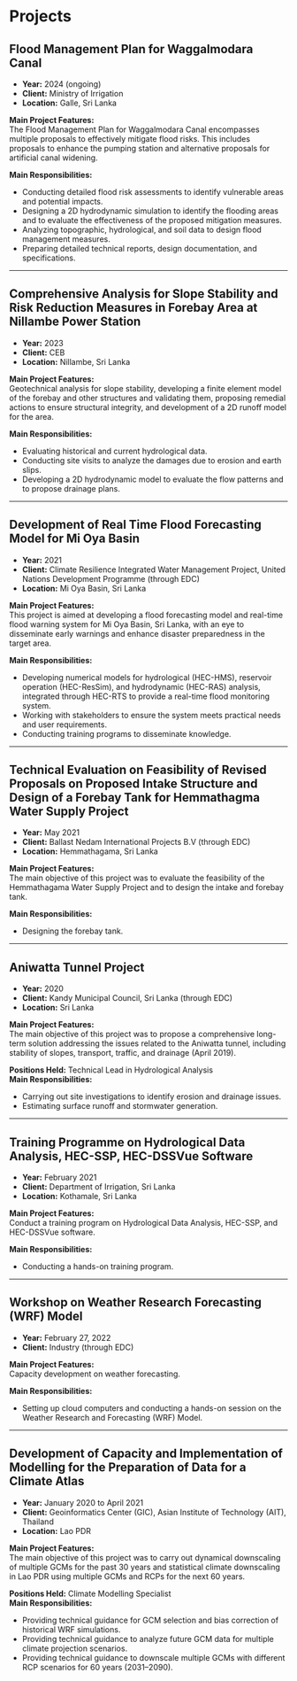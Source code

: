 # Projects

## **Flood Management Plan for Waggalmodara Canal**
- **Year:** 2024 (ongoing)  
- **Client:** Ministry of Irrigation  
- **Location:** Galle, Sri Lanka  

**Main Project Features:**  
The Flood Management Plan for Waggalmodara Canal encompasses multiple proposals to effectively mitigate flood risks. This includes proposals to enhance the pumping station and alternative proposals for artificial canal widening.

**Main Responsibilities:**  
- Conducting detailed flood risk assessments to identify vulnerable areas and potential impacts.  
- Designing a 2D hydrodynamic simulation to identify the flooding areas and to evaluate the effectiveness of the proposed mitigation measures.  
- Analyzing topographic, hydrological, and soil data to design flood management measures.  
- Preparing detailed technical reports, design documentation, and specifications.

---

## **Comprehensive Analysis for Slope Stability and Risk Reduction Measures in Forebay Area at Nillambe Power Station**
- **Year:** 2023  
- **Client:** CEB  
- **Location:** Nillambe, Sri Lanka  

**Main Project Features:**  
Geotechnical analysis for slope stability, developing a finite element model of the forebay and other structures and validating them, proposing remedial actions to ensure structural integrity, and development of a 2D runoff model for the area.

**Main Responsibilities:**  
- Evaluating historical and current hydrological data.  
- Conducting site visits to analyze the damages due to erosion and earth slips.  
- Developing a 2D hydrodynamic model to evaluate the flow patterns and to propose drainage plans.

---

## **Development of Real Time Flood Forecasting Model for Mi Oya Basin**
- **Year:** 2021  
- **Client:** Climate Resilience Integrated Water Management Project, United Nations Development Programme (through EDC)  
- **Location:** Mi Oya Basin, Sri Lanka  

**Main Project Features:**  
This project is aimed at developing a flood forecasting model and real-time flood warning system for Mi Oya Basin, Sri Lanka, with an eye to disseminate early warnings and enhance disaster preparedness in the target area.

**Main Responsibilities:**  
- Developing numerical models for hydrological (HEC-HMS), reservoir operation (HEC-ResSim), and hydrodynamic (HEC-RAS) analysis, integrated through HEC-RTS to provide a real-time flood monitoring system.  
- Working with stakeholders to ensure the system meets practical needs and user requirements.  
- Conducting training programs to disseminate knowledge.

---

## **Technical Evaluation on Feasibility of Revised Proposals on Proposed Intake Structure and Design of a Forebay Tank for Hemmathagma Water Supply Project**
- **Year:** May 2021  
- **Client:** Ballast Nedam International Projects B.V (through EDC)  
- **Location:** Hemmathagama, Sri Lanka  

**Main Project Features:**  
The main objective of this project was to evaluate the feasibility of the Hemmathagama Water Supply Project and to design the intake and forebay tank.

**Main Responsibilities:**  
- Designing the forebay tank.

---

## **Aniwatta Tunnel Project**
- **Year:** 2020  
- **Client:** Kandy Municipal Council, Sri Lanka (through EDC)  
- **Location:** Sri Lanka  

**Main Project Features:**  
The main objective of this project was to propose a comprehensive long-term solution addressing the issues related to the Aniwatta tunnel, including stability of slopes, transport, traffic, and drainage (April 2019).

**Positions Held:** Technical Lead in Hydrological Analysis  
**Main Responsibilities:**  
- Carrying out site investigations to identify erosion and drainage issues.  
- Estimating surface runoff and stormwater generation.

---

## **Training Programme on Hydrological Data Analysis, HEC-SSP, HEC-DSSVue Software**
- **Year:** February 2021  
- **Client:** Department of Irrigation, Sri Lanka  
- **Location:** Kothamale, Sri Lanka  

**Main Project Features:**  
Conduct a training program on Hydrological Data Analysis, HEC-SSP, and HEC-DSSVue software.

**Main Responsibilities:**  
- Conducting a hands-on training program.

---

## **Workshop on Weather Research Forecasting (WRF) Model**
- **Year:** February 27, 2022  
- **Client:** Industry (through EDC)  

**Main Project Features:**  
Capacity development on weather forecasting.

**Main Responsibilities:**  
- Setting up cloud computers and conducting a hands-on session on the Weather Research and Forecasting (WRF) Model.

---

## **Development of Capacity and Implementation of Modelling for the Preparation of Data for a Climate Atlas**
- **Year:** January 2020 to April 2021  
- **Client:** Geoinformatics Center (GIC), Asian Institute of Technology (AIT), Thailand  
- **Location:** Lao PDR  

**Main Project Features:**  
The main objective of this project was to carry out dynamical downscaling of multiple GCMs for the past 30 years and statistical climate downscaling in Lao PDR using multiple GCMs and RCPs for the next 60 years.

**Positions Held:** Climate Modelling Specialist  
**Main Responsibilities:**  
- Providing technical guidance for GCM selection and bias correction of historical WRF simulations.  
- Providing technical guidance to analyze future GCM data for multiple climate projection scenarios.  
- Providing technical guidance to downscale multiple GCMs with different RCP scenarios for 60 years (2031–2090).
